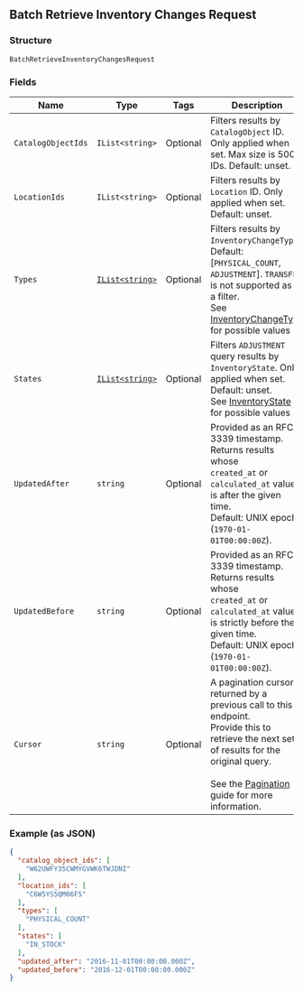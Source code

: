 ## Batch Retrieve Inventory Changes Request

### Structure

`BatchRetrieveInventoryChangesRequest`

### Fields

| Name | Type | Tags | Description |
|  --- | --- | --- | --- |
| `CatalogObjectIds` | `IList<string>` | Optional | Filters results by `CatalogObject` ID.<br>Only applied when set. Max size is 500 IDs. Default: unset. |
| `LocationIds` | `IList<string>` | Optional | Filters results by `Location` ID. Only<br>applied when set. Default: unset. |
| `Types` | [`IList<string>`](/doc/models/inventory-change-type.md) | Optional | Filters results by `InventoryChangeType`.<br>Default: [`PHYSICAL_COUNT`, `ADJUSTMENT`]. `TRANSFER` is not supported as<br>a filter.<br>See [InventoryChangeType](#type-inventorychangetype) for possible values |
| `States` | [`IList<string>`](/doc/models/inventory-state.md) | Optional | Filters `ADJUSTMENT` query results by<br>`InventoryState`. Only applied when set.<br>Default: unset.<br>See [InventoryState](#type-inventorystate) for possible values |
| `UpdatedAfter` | `string` | Optional | Provided as an RFC 3339 timestamp. Returns results whose<br>`created_at` or `calculated_at` value is after the given time.<br>Default: UNIX epoch (`1970-01-01T00:00:00Z`). |
| `UpdatedBefore` | `string` | Optional | Provided as an RFC 3339 timestamp. Returns results whose<br>`created_at` or `calculated_at` value is strictly before the given time.<br>Default: UNIX epoch (`1970-01-01T00:00:00Z`). |
| `Cursor` | `string` | Optional | A pagination cursor returned by a previous call to this endpoint.<br>Provide this to retrieve the next set of results for the original query.<br><br>See the [Pagination](https://developer.squareup.com/docs/working-with-apis/pagination) guide for more information. |

### Example (as JSON)

```json
{
  "catalog_object_ids": [
    "W62UWFY35CWMYGVWK6TWJDNI"
  ],
  "location_ids": [
    "C6W5YS5QM06F5"
  ],
  "types": [
    "PHYSICAL_COUNT"
  ],
  "states": [
    "IN_STOCK"
  ],
  "updated_after": "2016-11-01T00:00:00.000Z",
  "updated_before": "2016-12-01T00:00:00.000Z"
}
```

